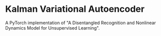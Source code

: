 # Kalman Variational Autoencoder

A PyTorch implementation of "A Disentangled Recognition and Nonlinear Dynamics Model for Unsupervised Learning".
